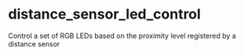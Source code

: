 # distance_sensor_led_control
Control a set of RGB LEDs based on the proximity level registered by a distance sensor
